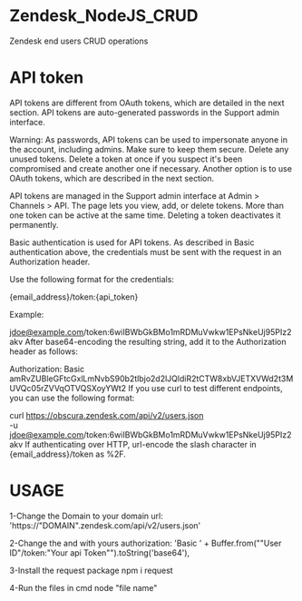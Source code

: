 # Zendesk_NodeJS_CRUD
Zendesk end users CRUD operations

# API token
API tokens are different from OAuth tokens, which are detailed in the next section. API tokens are auto-generated passwords in the Support admin interface.

Warning: As passwords, API tokens can be used to impersonate anyone in the account, including admins. Make sure to keep them secure. Delete any unused tokens. Delete a token at once if you suspect it's been compromised and create another one if necessary. Another option is to use OAuth tokens, which are described in the next section.

API tokens are managed in the Support admin interface at Admin > Channels > API. The page lets you view, add, or delete tokens. More than one token can be active at the same time. Deleting a token deactivates it permanently.

Basic authentication is used for API tokens. As described in Basic authentication above, the credentials must be sent with the request in an Authorization header.

Use the following format for the credentials:

{email_address}/token:{api_token}

Example:

jdoe@example.com/token:6wiIBWbGkBMo1mRDMuVwkw1EPsNkeUj95PIz2akv
After base64-encoding the resulting string, add it to the Authorization header as follows:

Authorization: Basic amRvZUBleGFtcGxlLmNvbS90b2tlbjo2d2lJQldiR2tCTW8xbVJETXVWd2t3MUVQc05rZVVqOTVQSXoyYWt2
If you use curl to test different endpoints, you can use the following format:

curl https://obscura.zendesk.com/api/v2/users.json \
  -u jdoe@example.com/token:6wiIBWbGkBMo1mRDMuVwkw1EPsNkeUj95PIz2akv
If authenticating over HTTP, url-encode the slash character in {email_address}/token as %2F.

# USAGE 
1-Change the Domain to your domain 
url: 'https://"DOMAIN".zendesk.com/api/v2/users.json'
  
2-Change the <User ID> and <Your api Token> with yours
  authorization: 'Basic ' + Buffer.from(""User ID"/token:"Your api Token"").toString('base64'),
  
3-Install the request package 
   npm i request
   
4-Run the files in cmd node "file name"

